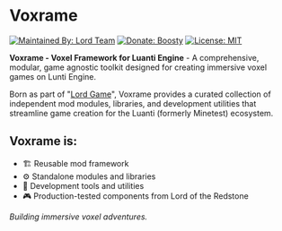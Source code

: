 # Voxrame
[![Maintained By: Lord Team](https://img.shields.io/badge/Maintained%20By-Lord%20Team-659b4b?style=for-the-badge)](https://github.com/lord-server/lord?tab=readme-ov-file#contributors--%D1%83%D1%87%D0%B0%D1%81%D1%82%D0%BD%D0%B8%D0%BA%D0%B8)
[![Donate: Boosty](https://img.shields.io/badge/Donate-Boosty-f15f2c?style=for-the-badge)](https://boosty.to/lord-server)
[![License: MIT](https://img.shields.io/badge/License-MIT-444?style=for-the-badge)](./license.md)

**Voxrame - Voxel Framework for Luanti Engine** - A comprehensive, modular, game agnostic toolkit designed for creating immersive voxel games on Lunti Engine.

Born as part of "[Lord Game](https://lord-server.ru)",
Voxrame provides a curated collection of independent mod modules, libraries, and development utilities
that streamline game creation for the Luanti (formerly Minetest) ecosystem.

## Voxrame is:
- 🏗️ Reusable mod framework
- ⚙️ Standalone modules and libraries
- 🔧 Development tools and utilities
- 🎮 Production-tested components from Lord of the Redstone

*Building immersive voxel adventures.*

<!--
👩‍💻 Useful resources - where can the community find your docs? Is there anything else the community should know?
🍿 Fun facts - what does your team eat for breakfast?
-->
